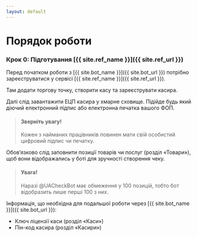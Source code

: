 ```yaml
---
layout: default
---
```

# Порядок роботи

### Крок 0: Підготування [{{ site.ref_name }}]({{ site.ref_url }})

Перед початком роботи з [{{ site.bot_name }}]({{ site.bot_url }}) потрібно зареєструватися у сервісі [{{ site.ref_name }}]({{ site.ref_url }}).

Там додати торгову точку, створити касу та зареєструвати касира.

Далі слід завантажити ЕЦП касира у хмарне сховище. Підійде будь який діючий електронний підпис або електронна печатка вашого ФОП.

> #### Зверніть увагу!
> Кожен з найманих працівників повинен мати свій особистий цифровий підпис чи печатку.

Обов’язково слід заповнити позиції товарів чи послуг (розділ «Товари»), щоб вони відображались у боті для зручності створення чеку.

> #### Увага!
> Наразі @UACheckBot має обмеження у 100 позицій, тобто бот відобразить лише перші 100 з них.

Інформація, що необхідна для подальшої роботи через [{{ site.bot_name }}]({{ site.bot_url }}):
* Ключ ліцензії каси (розділ «Каси»)
* Пін-код касира (розділ «Касири»)
